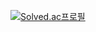 [![Solved.ac프로필](http://mazassumnida.wtf/api/v2/generate_badge?boj={isayaksh})](https://solved.ac/{isayaksh})

<!---
isayaksh/isayaksh is a ✨ special ✨ repository because its `README.md` (this file) appears on your GitHub profile.
You can click the Preview link to take a look at your changes.
--->
